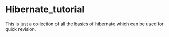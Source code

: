 # Hibernate_tutorial
This is just a collection of all the basics of hibernate which can be used for quick revision.
